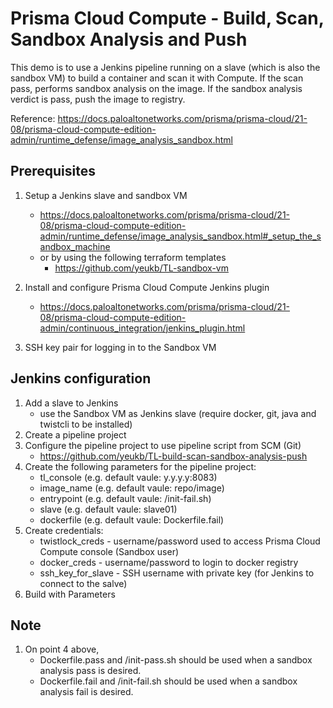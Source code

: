 # Prisma Cloud Compute - Build, Scan, Sandbox Analysis and Push 

This demo is to use a Jenkins pipeline running on a slave (which is also the sandbox VM) to build a container and scan it with Compute. If the scan pass, performs sandbox analysis on the image. If the sandbox analysis verdict is pass, push the image to registry. 

Reference: https://docs.paloaltonetworks.com/prisma/prisma-cloud/21-08/prisma-cloud-compute-edition-admin/runtime_defense/image_analysis_sandbox.html


## Prerequisites
1.  Setup a Jenkins slave and sandbox VM
    - https://docs.paloaltonetworks.com/prisma/prisma-cloud/21-08/prisma-cloud-compute-edition-admin/runtime_defense/image_analysis_sandbox.html#_setup_the_sandbox_machine
    - or by using the following terraform templates
        - https://github.com/yeukb/TL-sandbox-vm

2.  Install and configure Prisma Cloud Compute Jenkins plugin
    - https://docs.paloaltonetworks.com/prisma/prisma-cloud/21-08/prisma-cloud-compute-edition-admin/continuous_integration/jenkins_plugin.html

3.  SSH key pair for logging in to the Sandbox VM


## Jenkins configuration
1. Add a slave to Jenkins
    - use the Sandbox VM as Jenkins slave (require docker, git, java and twistcli to be installed)
2. Create a pipeline project
3. Configure the pipeline project to use pipeline script from SCM (Git)
    - https://github.com/yeukb/TL-build-scan-sandbox-analysis-push
4. Create the following parameters for the pipeline project:
    - tl_console (e.g. default vaule: y.y.y.y:8083)
    - image_name (e.g. default vaule: repo/image)
    - entrypoint (e.g. default vaule: /init-fail.sh)
    - slave (e.g. default vaule: slave01)
    - dockerfile (e.g. default vaule: Dockerfile.fail)
5. Create credentials:
    - twistlock_creds - username/password used to access Prisma Cloud Compute console (Sandbox user)
    - docker_creds - username/password to login to docker registry
    - ssh_key_for_slave - SSH username with private key (for Jenkins to connect to the salve)
6. Build with Parameters


## Note
1.  On point 4 above,
    - Dockerfile.pass and /init-pass.sh should be used when a sandbox analysis pass is desired.
    - Dockerfile.fail and /init-fail.sh should be used when a sandbox analysis fail is desired.
 